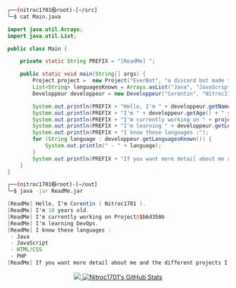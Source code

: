 ```bash
┌──(nitroc1701㉿root)-[~/src]
└─$ cat Main.java
```
```java
import java.util.Arrays;
import java.util.List;

public class Main {

    private static String PREFIX = "[ReadMe] ";

    public static void main(String[] args) {
        Project project =  new Project("EverBot", "a discord bot made to be fully customisable. Everything can be change.");
        List<String> languagesKnown = Arrays.asList("Java", "JavaScript", "HTML/CSS", "PHP");
        Developpeur developpeur = new Developpeur("Corentin", "Nitroc1701", 18, "DevOps", languagesKnown,"https://nitroc.xyz", project);

        System.out.println(PREFIX + "Hello, I'm " + developpeur.getName() + " ( " + developpeur.getDisplayName() + " ).");
        System.out.println(PREFIX + "I'm " + developpeur.getAge() + " years old.");
        System.out.println(PREFIX + "I'm currently working on " + project.toString());
        System.out.println(PREFIX + "I'm learning " + developpeur.getLearning() + ".");
        System.out.println(PREFIX + "I know these languages :");
        for (String language : developpeur.getLanguagesKnown()) {
            System.out.println(" - " + language);
        }
        System.out.println(PREFIX + "If you want more detail about me and the different projects I've done, go visit my website : " + developpeur.getPortofolioLink());
    }
}
```
```bash
┌──(nitroc1701㉿root)-[~/out]
└─$ java -jar ReadMe.jar
```
```java
[ReadMe] Hello, I'm Corentin ( Nitroc1701 ).
[ReadMe] I'm 18 years old.
[ReadMe] I'm currently working on Project@1b6d3586
[ReadMe] I'm learning DevOps.
[ReadMe] I know these languages :
 - Java
 - JavaScript
 - HTML/CSS
 - PHP
[ReadMe] If you want more detail about me and the different projects I've done, go visit my website : https://nitroc.xyz
```
<div style="text-align: center;">
  <a href="https://github.com/Nitroc1701">
    <img src="https://github-readme-stats.vercel.app/api/top-langs/?username=Nitroc1701&title_color=ff3855&text_color=30d5c8&icon_color=ffff00&bg_color=291b29" />
  </a>

  <a href="https://github.com/Nitroc1701">
    <img src="https://github-readme-stats.vercel.app/api?username=Nitroc1701&show_icons=true&line_height=27&count_private=true&title_color=ff3855&text_color=30d5c8&icon_color=ffff00&bg_color=291b29" alt="Nitroc1701's GitHub Stats" />
  </a>
</div>
